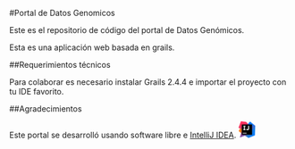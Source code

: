#Portal de Datos Genomicos

Este es el repositorio de código del portal de Datos Genómicos.

Esta es una aplicación web basada en grails.

##Requerimientos técnicos

Para colaborar es necesario instalar Grails 2.4.4 e importar el proyecto con tu IDE favorito.

##Agradecimientos

Este portal se desarrolló usando software libre e [IntelliJ IDEA](https://www.jetbrains.com/idea/). 
<img src="logo-ij.png" alt="logo IJ IDEA" width="30px" height="30px">

